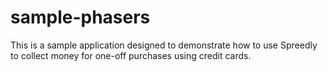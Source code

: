 sample-phasers
==============

This is a sample application designed to demonstrate how to use Spreedly to collect money for one-off purchases using credit cards.
